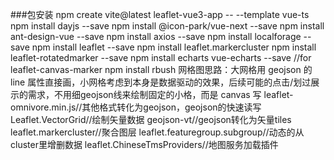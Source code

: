 ###包安装
npm create vite@latest leaflet-vue3-app  -- --template vue-ts
npm install dayjs --save
npm install @icon-park/vue-next --save
npm install ant-design-vue --save
npm install axios --save
npm install localforage --save
npm install leaflet --save
npm install leaflet.markercluster
npm install leaflet-rotatedmarker --save
npm install echarts vue-echarts --save
//for leaflet-canvas-marker
npm install rbush
网格图思路：大网格用 geojson 的 line 属性直接画，小网格考虑到本身是数据驱动的效果，后续可能的点击/划过展示的需求，不用细geojson线来绘制固定的小格，而是 canvas 写
leaflet-omnivore.min.js//其他格式转化为geojson，geojson的快速读写
Leaflet.VectorGrid//绘制矢量数据
geojson-vt//geojson转化为矢量tiles
leaflet.markercluster//聚合图层
leaflet.featuregroup.subgroup//动态的从 cluster里增删数据
leaflet.ChineseTmsProviders//地图服务加载插件